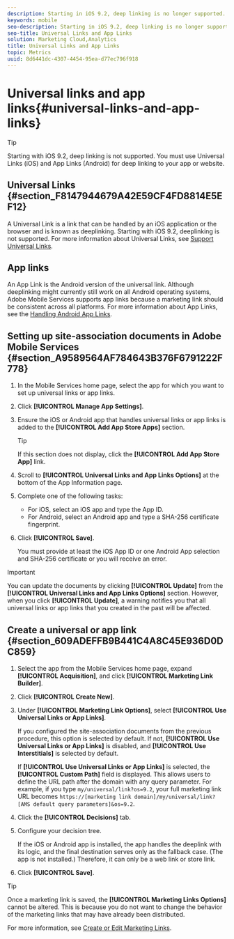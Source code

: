 ```yaml
---
description: Starting in iOS 9.2, deep linking is no longer supported. You must use Universal Links (iOS) and App Links (Android) for deep linking into your app or website.
keywords: mobile
seo-description: Starting in iOS 9.2, deep linking is no longer supported. You must use Universal Links (iOS) and App Links (Android) for deep linking into your app or website.
seo-title: Universal Links and App Links
solution: Marketing Cloud,Analytics
title: Universal Links and App Links
topic: Metrics
uuid: 8d6441dc-4307-4454-95ea-d77ec796f918
---
```


# Universal links and app links{#universal-links-and-app-links}

>[!TIP]
>
>Starting with iOS 9.2, deep linking is not supported. You must use Universal Links (iOS) and App Links (Android) for deep linking to your app or website.

## Universal Links {#section_F8147944679A42E59CF4FD8814E5EF12}

A Universal Link is a link that can be handled by an iOS application or the browser and is known as deeplinking. Starting with iOS 9.2, deeplinking is not supported. For more information about Universal Links, see [Support Universal Links](https://developer.apple.com/library/content/documentation/General/Conceptual/AppSearch/UniversalLinks.html).

## App links

An App Link is the Android version of the universal link. Although deeplinking might currently still work on all Android operating systems, Adobe Mobile Services supports app links because a marketing link should be consistent across all platforms. For more information about App Links, see the [Handling Android App Links](https://developer.android.com/training/app-links/index.html).

## Setting up site-association documents in Adobe Mobile Services {#section_A9589564AF784643B376F6791222F778}

1. In the Mobile Services home page, select the app for which you want to set up universal links or app links. 
1. Click **[!UICONTROL Manage App Settings]**. 
1. Ensure the iOS or Android app that handles universal links or app links is added to the **[!UICONTROL Add App Store Apps]** section.

   >[!TIP]
   >
   >If this section does not display, click the **[!UICONTROL Add App Store App]** link.

1. Scroll to **[!UICONTROL Universal Links and App Links Options]** at the bottom of the App Information page. 

1. Complete one of the following tasks:

    * For iOS, select an iOS app and type the App ID. 
    * For Android, select an Android app and type a SHA-256 certificate fingerprint.

1. Click **[!UICONTROL Save]**.

   You must provide at least the iOS App ID or one Android App selection and SHA-256 certificate or you will receive an error.

>[!IMPORTANT]
>
>You can update the documents by clicking **[!UICONTROL Update]** from the **[!UICONTROL Universal Links and App Links Options]** section. However, when you click **[!UICONTROL Update]**, a warning notifies you that all universal links or app links that you created in the past will be affected.

## Create a universal or app link {#section_609ADEFFB9B441C4A8C45E936D0DC859}

1. Select the app from the Mobile Services home page, expand **[!UICONTROL Acquisition]**, and click **[!UICONTROL Marketing Link Builder]**. 
1. Click **[!UICONTROL Create New]**. 
1. Under **[!UICONTROL Marketing Link Options]**, select **[!UICONTROL Use Universal Links or App Links]**.

   If you configured the site-association documents from the previous procedure, this option is selected by default. If not, **[!UICONTROL Use Universal Links or App Links]** is disabled, and **[!UICONTROL Use Interstitials]** is selected by default.

   If **[!UICONTROL Use Universal Links or App Links]** is selected, the **[!UICONTROL Custom Path]** field is displayed. This allows users to define the URL path after the domain with any query parameter. For example, if you type `my/universal/link?os=9.2`, your full marketing link URL becomes `https://[marketing link domain]/my/universal/link?[AMS default query parameters]&os=9.2`. 

1. Click the **[!UICONTROL Decisions]** tab. 
1. Configure your decision tree.

   If the iOS or Android app is installed, the app handles the deeplink with its logic, and the final destination serves only as the fallback case. (The app is not installed.) Therefore, it can only be a web link or store link. 

1. Click **[!UICONTROL Save]**.

>[!TIP]
>
>Once a marketing link is saved, the **[!UICONTROL Marketing Links Options]** cannot be altered. This is because you do not want to change the behavior of the marketing links that may have already been distributed.

For more information, see [Create or Edit Marketing Links](/help/using/acquisition-main/c-marketing-links-builder/t-create-edit-adobe-links/t-create-edit-adobe-links.md).

